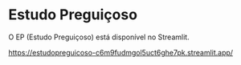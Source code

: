 # Estudo Preguiçoso

O EP (Estudo Preguiçoso) está disponível no Streamlit.

https://estudopreguicoso-c6m9fudmgol5uct6ghe7pk.streamlit.app/
